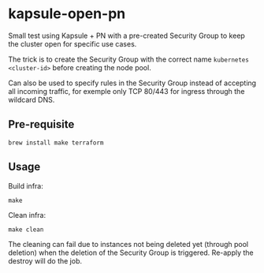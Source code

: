 kapsule-open-pn
===============

Small test using Kapsule + PN with a pre-created Security Group to keep the cluster open for specific use cases.

The trick is to create the Security Group with the correct name `kubernetes <cluster-id>` before creating the node pool.

Can also be used to specify rules in the Security Group instead of accepting all incoming traffic, for exemple only TCP 80/443 for ingress through the wildcard DNS.

Pre-requisite
-------------

```
brew install make terraform
```

Usage
-----

Build infra:

```
make
```

Clean infra:

```
make clean
```

The cleaning can fail due to instances not being deleted yet (through pool deletion) when the deletion of the Security Group is triggered. Re-apply the destroy will do the job.
